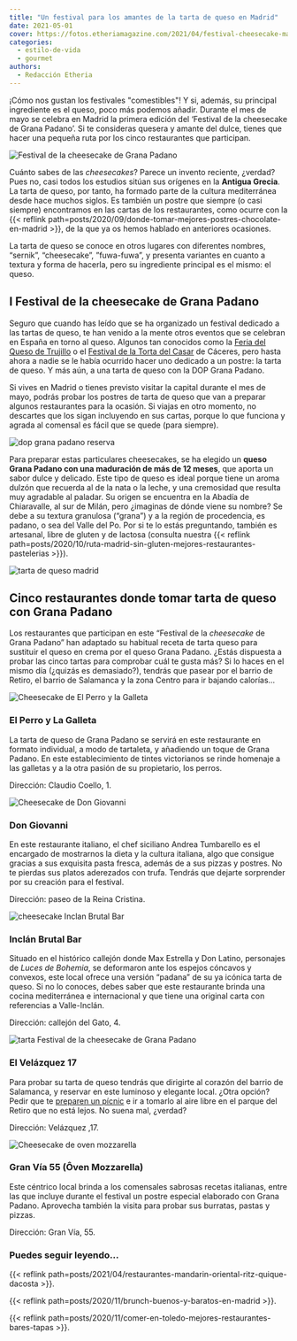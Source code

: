 ```yaml
---
title: "Un festival para los amantes de la tarta de queso en Madrid"
date: 2021-05-01
cover: https://fotos.etheriamagazine.com/2021/04/festival-cheesecake-madrid.jpg
categories: 
  - estilo-de-vida
  - gourmet
authors: 
  - Redacción Etheria
---
```


¡Cómo nos gustan los festivales "comestibles"! Y si, además, su principal ingrediente es el queso, poco más podemos añadir. Durante el mes de mayo se celebra en Madrid la primera edición del ‘Festival de la cheesecake de Grana Padano’. Si te consideras quesera y amante del dulce, tienes que hacer una pequeña ruta por los cinco restaurantes que participan.

![Festival de la cheesecake de Grana Padano](https://fotos.etheriamagazine.com/2021/04/festival-cheesecake-madrid.jpg "Festival de la cheesecake de Grana Padano. © Laura Ponts")

Cuánto sabes de las _cheesecakes_? Parece un invento reciente, ¿verdad? Pues no, casi 
todos los estudios sitúan sus orígenes en la **Antigua Grecia**. La tarta de queso, por 
tanto, ha formado parte de la cultura mediterránea desde hace muchos siglos. Es también 
un postre que siempre (o casi siempre) encontramos en las cartas de los restaurantes, 
como ocurre con la {{< reflink 
path=posts/2020/09/donde-tomar-mejores-postres-chocolate-en-madrid >}}, de la que ya os 
hemos hablado en anteriores ocasiones. 

La tarta de queso se conoce en otros lugares con diferentes nombres, “sernik”, 
“cheesecake”, ”fuwa-fuwa”, y presenta variantes en cuanto a textura y forma de hacerla, 
pero su ingrediente principal es el mismo: el queso. 

## I Festival de la cheesecake de Grana Padano

Seguro que cuando has leído que se ha organizado un festival dedicado a las tartas de 
queso, te han venido a la mente otros eventos que se celebran en España en torno al 
queso. Algunos tan conocidos como la [Feria del Queso de 
Trujillo](http://www.feriadelquesotrujillo.es/) o el [Festival de la Torta del 
Casar](https://tortadelcasar.eu/) de Cáceres, pero hasta ahora a nadie se le había 
ocurrido hacer uno dedicado a un postre: la tarta de queso. Y más aún, a una tarta de 
queso con la DOP Grana Padano. 

Si vives en Madrid o tienes previsto visitar la capital durante el mes de mayo, podrás 
probar los postres de tarta de queso que van a preparar algunos restaurantes para la 
ocasión. Si viajas en otro momento, no descartes que los sigan incluyendo en sus cartas, 
porque lo que funciona y agrada al comensal es fácil que se quede (para siempre). 

![dop grana padano reserva](https://fotos.etheriamagazine.com/2021/04/grana-padano-reserva.jpg "DOP Grana Padano.")

Para preparar estas particulares cheesecakes, se ha elegido un **queso Grana Padano con 
una maduración de más de 12 meses**, que aporta un sabor dulce y delicado. Este tipo de 
queso es ideal porque tiene un aroma dulzón que recuerda al de la nata o la leche, y una 
cremosidad que resulta muy agradable al paladar. Su origen se encuentra en la Abadía de 
Chiaravalle, al sur de Milán, pero ¿imaginas de dónde viene su nombre? Se debe a su 
textura granulosa (“grana”) y a la región de procedencia, es padano, o sea del Valle del 
Po. Por si te lo estás preguntando, también es artesanal, libre de gluten y de lactosa 
(consulta nuestra {{< reflink 
path=posts/2020/10/ruta-madrid-sin-gluten-mejores-restaurantes-pastelerias >}}). 

![tarta de queso madrid](https://fotos.etheriamagazine.com/2021/04/tarta-queso-madrid.jpg "Tarta de queso tradicional. © Yulia Khlebnikova")

## Cinco restaurantes donde tomar tarta de queso con Grana Padano

Los restaurantes que participan en este “Festival de la _cheesecake_ de Grana Padano” 
han adaptado su habitual receta de tarta queso para sustituir el queso en crema por el 
queso Grana Padano. ¿Estás dispuesta a probar las cinco tartas para comprobar cuál te 
gusta más? Si lo haces en el mismo día (¿quizás es demasiado?), tendrás que pasear por 
el barrio de Retiro, el barrio de Salamanca y la zona Centro para ir bajando calorías... 

![Cheesecake de El Perro y la Galleta](https://fotos.etheriamagazine.com/2021/04/cheesecake-El-Perro-y-la-Galleta.jpg "Cheesecake de El Perro y la Galleta.")

### El Perro y La Galleta

La tarta de queso de Grana Padano se servirá en este restaurante en formato individual, 
a modo de tartaleta, y añadiendo un toque de Grana Padano. En este establecimiento de 
tintes victorianos se rinde homenaje a las galletas y a la otra pasión de su 
propietario, los perros. 

Dirección: Claudio Coello, 1. 

![Cheesecake de Don Giovanni](https://fotos.etheriamagazine.com/2021/04/cheesecake-Don-Giovanni.jpg "Cheesecake de Don Giovanni.")

### Don Giovanni

En este restaurante italiano, el chef siciliano Andrea Tumbarello es el encargado de 
mostrarnos la dieta y la cultura italiana, algo que consigue gracias a sus exquisita 
pasta fresca, además de a sus pizzas y postres. No te pierdas sus platos aderezados con 
trufa. Tendrás que dejarte sorprender por su creación para el festival. 

Dirección: paseo de la Reina Cristina. 

![cheesecake Inclan Brutal Bar](https://fotos.etheriamagazine.com/2021/04/tarta-queso-brutal-madrid.jpg "Cheesecake de Inclán Brutal Bar.")

### Inclán Brutal Bar

Situado en el histórico callejón donde Max Estrella y Don Latino, personajes de _Luces 
de Bohemia_, se deformaron ante los espejos cóncavos y convexos, este local ofrece una 
versión “padana” de su ya icónica tarta de queso. Si no lo conoces, debes saber que este 
restaurante brinda una cocina mediterránea e internacional y que tiene una original 
carta con referencias a Valle-Inclán. 

Dirección: callejón del Gato, 4. 

![tarta Festival de la cheesecake de Grana Padano](https://fotos.etheriamagazine.com/2021/04/festival-cheesecake-grana-padano.jpg "Cheesecake de El Velázquez 17, para el Festival de la cheesecake de Grana Padano.")

### El Velázquez 17

Para probar su tarta de queso tendrás que dirigirte al corazón del barrio de Salamanca, 
y reservar en este luminoso y elegante local. ¿Otra opción? Pedir que te [preparen un 
pícnic](https://elvelazquez17.com/) e ir a tomarlo al aire libre en el parque del Retiro 
que no está lejos. No suena mal, ¿verdad? 

Dirección: Velázquez ,17. 

![Cheesecake de oven mozzarella](https://fotos.etheriamagazine.com/2021/04/cheesecake-oven-Mozzarella.jpg "Cheesecake de Gran Vía 55.")

### Gran Vía 55 (Ôven Mozzarella)

Este céntrico local brinda a los comensales sabrosas recetas italianas, entre las que 
incluye durante el festival un postre especial elaborado con Grana Padano. Aprovecha 
también la visita para probar sus burratas, pastas y pizzas. 

Dirección: Gran Vía, 55. 

### Puedes seguir leyendo...

{{< reflink path=posts/2021/04/restaurantes-mandarin-oriental-ritz-quique-dacosta >}}. 

{{< reflink path=posts/2020/11/brunch-buenos-y-baratos-en-madrid >}}. 

{{< reflink path=posts/2020/11/comer-en-toledo-mejores-restaurantes-bares-tapas >}}.
